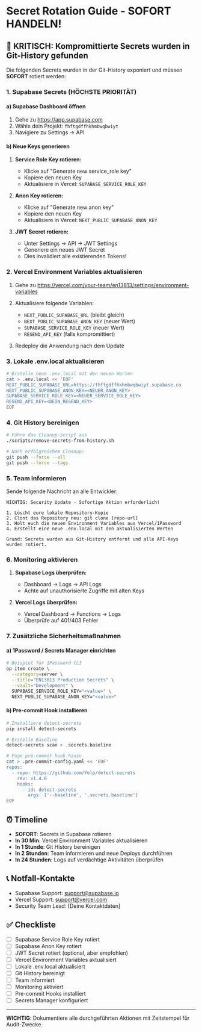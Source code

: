 # Secret Rotation Guide - SOFORT HANDELN!

## 🚨 KRITISCH: Kompromittierte Secrets wurden in Git-History gefunden

Die folgenden Secrets wurden in der Git-History exponiert und müssen **SOFORT** rotiert werden:

### 1. Supabase Secrets (HÖCHSTE PRIORITÄT)

#### a) Supabase Dashboard öffnen
1. Gehe zu https://app.supabase.com
2. Wähle dein Projekt: `fhftgdffhkhmbwqbwiyt`
3. Navigiere zu Settings → API

#### b) Neue Keys generieren
1. **Service Role Key rotieren:**
   - Klicke auf "Generate new service_role key"
   - Kopiere den neuen Key
   - Aktualisiere in Vercel: `SUPABASE_SERVICE_ROLE_KEY`

2. **Anon Key rotieren:**
   - Klicke auf "Generate new anon key"
   - Kopiere den neuen Key
   - Aktualisiere in Vercel: `NEXT_PUBLIC_SUPABASE_ANON_KEY`

3. **JWT Secret rotieren:**
   - Unter Settings → API → JWT Settings
   - Generiere ein neues JWT Secret
   - Dies invalidiert alle existierenden Tokens!

### 2. Vercel Environment Variables aktualisieren

1. Gehe zu https://vercel.com/your-team/en13813/settings/environment-variables
2. Aktualisiere folgende Variablen:
   - `NEXT_PUBLIC_SUPABASE_URL` (bleibt gleich)
   - `NEXT_PUBLIC_SUPABASE_ANON_KEY` (neuer Wert)
   - `SUPABASE_SERVICE_ROLE_KEY` (neuer Wert)
   - `RESEND_API_KEY` (falls kompromittiert)

3. Redeploy die Anwendung nach dem Update

### 3. Lokale .env.local aktualisieren

```bash
# Erstelle neue .env.local mit den neuen Werten
cat > .env.local << 'EOF'
NEXT_PUBLIC_SUPABASE_URL=https://fhftgdffhkhmbwqbwiyt.supabase.co
NEXT_PUBLIC_SUPABASE_ANON_KEY=<NEUER_ANON_KEY>
SUPABASE_SERVICE_ROLE_KEY=<NEUER_SERVICE_ROLE_KEY>
RESEND_API_KEY=<DEIN_RESEND_KEY>
EOF
```

### 4. Git History bereinigen

```bash
# Führe das Cleanup-Script aus
./scripts/remove-secrets-from-history.sh

# Nach erfolgreichem Cleanup:
git push --force --all
git push --force --tags
```

### 5. Team informieren

Sende folgende Nachricht an alle Entwickler:

```
WICHTIG: Security Update - Sofortige Aktion erforderlich!

1. Löscht eure lokale Repository-Kopie
2. Clont das Repository neu: git clone [repo-url]
3. Holt euch die neuen Environment Variables aus Vercel/1Password
4. Erstellt eine neue .env.local mit den aktualisierten Werten

Grund: Secrets wurden aus Git-History entfernt und alle API-Keys wurden rotiert.
```

### 6. Monitoring aktivieren

1. **Supabase Logs überprüfen:**
   - Dashboard → Logs → API Logs
   - Achte auf unauthorisierte Zugriffe mit alten Keys

2. **Vercel Logs überprüfen:**
   - Vercel Dashboard → Functions → Logs
   - Überprüfe auf 401/403 Fehler

### 7. Zusätzliche Sicherheitsmaßnahmen

#### a) 1Password / Secrets Manager einrichten
```bash
# Beispiel für 1Password CLI
op item create \
  --category=server \
  --title="EN13813 Production Secrets" \
  --vault="Development" \
  SUPABASE_SERVICE_ROLE_KEY="<value>" \
  NEXT_PUBLIC_SUPABASE_ANON_KEY="<value>"
```

#### b) Pre-commit Hook installieren
```bash
# Installiere detect-secrets
pip install detect-secrets

# Erstelle Baseline
detect-secrets scan > .secrets.baseline

# Füge pre-commit hook hinzu
cat > .pre-commit-config.yaml << 'EOF'
repos:
  - repo: https://github.com/Yelp/detect-secrets
    rev: v1.4.0
    hooks:
      - id: detect-secrets
        args: ['--baseline', '.secrets.baseline']
EOF
```

## ⏰ Timeline

- **SOFORT**: Secrets in Supabase rotieren
- **In 30 Min**: Vercel Environment Variables aktualisieren
- **In 1 Stunde**: Git History bereinigen
- **In 2 Stunden**: Team informieren und neue Deploys durchführen
- **In 24 Stunden**: Logs auf verdächtige Aktivitäten überprüfen

## 📞 Notfall-Kontakte

- Supabase Support: support@supabase.io
- Vercel Support: support@vercel.com
- Security Team Lead: [Deine Kontaktdaten]

## ✅ Checkliste

- [ ] Supabase Service Role Key rotiert
- [ ] Supabase Anon Key rotiert
- [ ] JWT Secret rotiert (optional, aber empfohlen)
- [ ] Vercel Environment Variables aktualisiert
- [ ] Lokale .env.local aktualisiert
- [ ] Git History bereinigt
- [ ] Team informiert
- [ ] Monitoring aktiviert
- [ ] Pre-commit Hooks installiert
- [ ] Secrets Manager konfiguriert

---

**WICHTIG**: Dokumentiere alle durchgeführten Aktionen mit Zeitstempel für Audit-Zwecke.